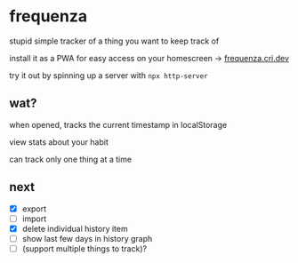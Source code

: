 # frequenza

stupid simple tracker of a thing you want to keep track of

install it as a PWA for easy access on your homescreen -> [frequenza.cri.dev](https://frequenza.cri.dev)

try it out by spinning up a server with `npx http-server`

## wat?

when opened, tracks the current timestamp in localStorage

view stats about your habit

can track only one thing at a time

## next

- [x] export
- [ ] import
- [x] delete individual history item
- [ ] show last few days in history graph
- [ ] (support multiple things to track)?